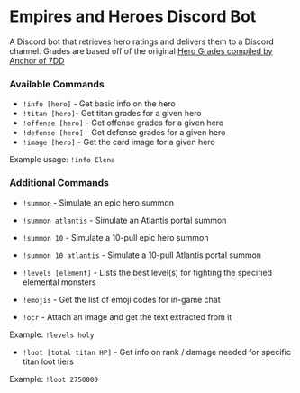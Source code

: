 # Empires and Heroes Discord Bot

A Discord bot that retrieves hero ratings and delivers them to a Discord channel. Grades are based off of the original [Hero Grades compiled by Anchor of 7DD](http://7ddgaming.com/2018/01/18/anchors-complete-guide-to-hero-grades/)

### Available Commands

- `!info [hero]` - Get basic info on the hero
- `!titan [hero]`- Get titan grades for a given hero
- `!offense [hero]` - Get offense grades for a given hero
- `!defense [hero]` - Get defense grades for a given hero
- `!image [hero]` - Get the card image for a given hero

Example usage: `!info Elena`

### Additional Commands

- `!summon` - Simulate an epic hero summon
- `!summon atlantis` - Simulate an Atlantis portal summon
- `!summon 10` - Simulate a 10-pull epic hero summon
- `!summon 10 atlantis` - Simulate a 10-pull Atlantis portal summon

- `!levels [element]` - Lists the best level(s) for fighting the specified elemental monsters
- `!emojis` - Get the list of emoji codes for in-game chat
- `!ocr` - Attach an image and get the text extracted from it

Example: `!levels holy`

- `!loot [total titan HP]` - Get info on rank / damage needed for specific titan loot tiers

Example: `!loot 2750000`
